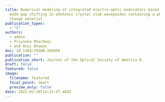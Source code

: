 ```yaml
---
title: Numerical modeling of integrated electro-optic modulators based on
  mode-gap shifting in photonic crystal slab waveguides containing a phase
  change material
publication_types:
  - "2"
authors:
  - admin
  - Priyanka Bhardwaj
  - and Anuj Dhawan
doi: 10.1364/JOSAB.395058
publication: ""
publication_short: Journal of the Optical Society of America B
draft: false
featured: false
image:
  filename: featured
  focal_point: Smart
  preview_only: false
date: 2022-03-30T14:23:57.484Z
---
```

